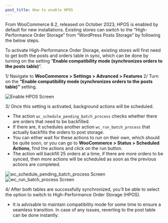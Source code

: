 ```yaml
---
post_title: How to enable HPOS
---
```


From WooCommerce 8.2, released on October 2023, HPOS is enabled by default for new installations. Existing stores can switch to the “High-Performance Order Storage” from “WordPress Posts Storage” by following the below steps.

To activate High-Performance Order Storage, existing stores will first need to get both the posts and orders table in sync, which can be done by turning on the setting “**Enable compatibility mode (synchronizes orders to the posts table)**“.

1/ Navigate to  **WooCommerce > Settings > Advanced > Features**
2/ Turn on the  **“Enable compatibility mode (synchronizes orders to the posts table)”**  setting.

![Enable HPOS Screen](https://woo-docs-multi-com.go-vip.net/wp-content/uploads/2023/12/New-Project-4.jpg)

3/ Once this setting is activated, background actions will be scheduled.

- The action  `wc_schedule_pending_batch_process`  checks whether there are orders that need to be backfilled.
- If there are, it schedules another action `wc_run_batch_process` that actually backfills the orders to post storage.
- You can either wait for these actions to run on their own, which should be quite soon, or you can go to  **WooCommerce > Status > Scheduled Actions**, find the actions and click on the run button.
- The action will backfill 25 orders at a time, if there are more orders to be synced, then more actions will be scheduled as soon as the previous actions are completed.

![wc_schedule_pending_batch_process Screen](https://woo-docs-multi-com.go-vip.net/wp-content/uploads/2023/12/2.jpg)
![wc_run_batch_process Screen](https://woo-docs-multi-com.go-vip.net/wp-content/uploads/2023/12/New-Project-5.jpg)

4/ After both tables are successfully synchronized, you’ll be able to select the option to switch to High-Performance Order Storage (HPOS).
  
- It is advisable to maintain compatibility mode for some time to ensure a seamless transition. In case of any issues, reverting to the post table can be done instantly.

